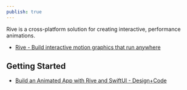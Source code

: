 ```yaml
---
publish: true
---
```

Rive is a cross-platform solution for creating interactive, performance animations. 
- [Rive - Build interactive motion graphics that run anywhere](https://rive.app/) 
## Getting Started
- [Build an Animated App with Rive and SwiftUI - Design+Code](https://designcode.io/swiftui-rive-animated-app)